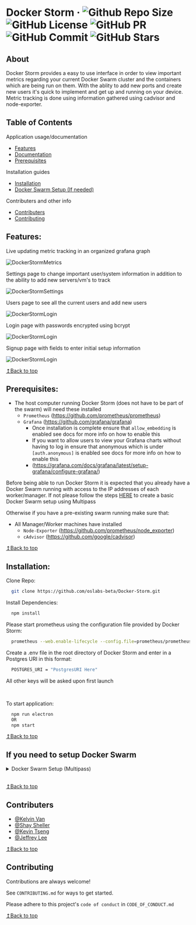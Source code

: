 # Docker Storm &middot; ![Github Repo Size](https://img.shields.io/github/repo-size/oslabs-beta/Docker-Storm) ![GitHub License](https://img.shields.io/github/license/oslabs-beta/Docker-Storm) ![GitHub PR](https://img.shields.io/badge/PRs-welcome-orange) ![GitHub Commit](https://img.shields.io/github/last-commit/oslabs-beta/Docker-Storm) ![GitHub Stars](https://img.shields.io/github/stars/oslabs-beta/Docker-Storm)

## About
Docker Storm provides a easy to use interface in order to view important metrics regarding your current 
Docker Swarm cluster and the containers which are being run on them. With the ablity to add new ports
and create new users it's quick to implement and get up and running on your device. Metric tracking is done
using information gathered using cadvisor and node-exporter.

## Table of Contents
Application usage/documentation

- [Features](#features)
- [Documentation](#documentation)
- [Prerequisites](#prerequisites)

Installation guides

- [Installation](#installation)
- [Docker Swarm Setup (If needed)](#if-you-need-to-setup-docker-swarm)

Contributers and other info
- [Contributers](#contributers)
- [Contributing](#contributing)

## Features:
Live updating metric tracking in an organized grafana graph

![DockerStormMetrics](https://github.com/oslabs-beta/Docker-Storm/blob/dev/resources/media/mac.png?raw=true)

Settings page to change important user/system information in addition to the ability to add new servers/vm's to track 

![DockerStormSettings](https://github.com/oslabs-beta/Docker-Storm/blob/dev/resources/media/settings-screenshot.png?raw=true)

Users page to see all the current users and add new users

![DockerStormLogin](https://github.com/oslabs-beta/Docker-Storm/blob/dev/resources/media/users-screenshot.png?raw=true)

Login page with passwords encrypted using bcrypt

![DockerStormLogin](https://github.com/oslabs-beta/Docker-Storm/blob/dev/resources/media/login-screenshot.png?raw=true)

Signup page with fields to enter initial setup information

![DockerStormLogin](https://github.com/oslabs-beta/Docker-Storm/blob/dev/resources/media/signup-screenshot.png?raw=true)

[↥Back to top](#table-of-contents)

## Prerequisites: 
- The host computer running Docker Storm (does not have to be part of the swarm) will need these installed
  - `Prometheus` (https://github.com/prometheus/prometheus) 
  - `Grafana` (https://github.com/grafana/grafana) 
    - Once installation is complete ensure that `allow_embedding` is enabled see docs for more info on how to enable this 
    - If you want to allow users to view your Grafana charts without having to log in ensure that anonymous which is under `[auth.anonymous]` is enabled see docs for more info on how to enable this 
    - (https://grafana.com/docs/grafana/latest/setup-grafana/configure-grafana/)

Before being able  to run Docker Storm it is expected that you already have a Docker Swarm running with access to the IP addresses of each worker/manager. If not please follow the steps [HERE](#if-you-need-to-setup-docker-swarm) to create a basic Docker Swarm setup using Multipass 

Otherwise if you have a pre-existing swarm running make sure that:
  - All Manager/Worker machines have installed
    - `Node-Exporter` (https://github.com/prometheus/node_exporter) 
    - `cAdvisor` (https://github.com/google/cadvisor)


[↥Back to top](#table-of-contents)

## Installation:

Clone Repo:
```sh
  git clone https://github.com/oslabs-beta/Docker-Storm.git
```

Install Dependencies:
```sh
  npm install
```

Please start prometheus using the configuration file provided by Docker Storm:
```sh
  prometheus --web.enable-lifecycle --config.file=prometheus/prometheus.yml
```

Create a .env file in the root directory of Docker Storm and enter in a Postgres URI in this format:
```sh
  POSTGRES_URI = "PostgresURI Here"
```
All other keys will be asked upon first launch

<br>

To start application:
```sh
  npm run electron
  OR
  npm start
```

[↥Back to top](#table-of-contents)
## If you need to setup Docker Swarm
<details><summary>Docker Swarm Setup (Multipass)</summary> 

## VM Installation using Multipass (Mac OS): 
Install multipass (please make sure you have brew installed):
```sh
  brew install --cask multipass
```

Create VM's for each worker and manager:
```sh
  multipass launch docker --name manager1
  multipass launch docker --name worker1
  multipass launch docker --name worker2
```

## Install Node Exporter on each Multipass instance:
The below steps need to be replicated on all multipass instances

To run commands for your multipass instance prefix each command with
```sh
  multipass exec <username> –- <command>
```

Download the latest version of linux prometheus (example below downloads v.1.4.0):
```sh
  multipass exec <username> –- wget https://github.com/prometheus/node_exporter/releases/download/v1.4.0/node_exporter-1.4.0.linux-amd64.tar.gz
```

Extract the files:
```sh
  multipass exec <username> –- tar xvfz node_exporter-1.4.0.linux-amd64.tar.gz
```

Move the files to /usr/local/bin/: 
```sh
  multipass exec <username> –- sudo mv node_exporter-1.4.0.linux-amd64/node_exporter /usr/local/bin/
```

Add a node_exporter.service to add a new service:
```sh
  multipass exec <username> –- sudo vi /etc/systemd/system/node_exporter.service 
```
Insert using vim:
```sh
[Unit]
Description=Node Exporter
After=network.target

[Service]
User=root
Group=root
Type=simple
ExecStart=/usr/local/bin/node_exporter

[Install]
WantedBy=multi-user.target
```

Reload the Daemon then start node_exporter:
```sh
  multipass exec <username> –- sudo systemctl daemon-reload
  multipass exec <username> –- sudo systemctl start node_exporter
```

Ensure service has started without issue:
```sh
  multipass exec <username> –- sudo systemctl status node_exporter
```

Setup automatic launch on restart:
```sh
  multipass exec <username> –- sudo systemctl enable node_exporter
```
## Reveal the Docker Daemon on a manager node (only needs to be done once):
Add/edit the daemon.json:
```sh
  multipass exec <username> –- sudo vi /etc/docker/daemon.json
```
Insert in vim:
```sh
{
  “metrics-addr”: “0.0.0.0:9323”,
  “experimental”: true
}
```
</details>

<br>

[↥Back to top](#table-of-contents)

## Contributers

- [@Kelvin Van](https://github.com/KelvinVan1)
- [@Shay Sheller](https://github.com/shaysheller)
- [@Kevin Tseng](https://github.com/Kevin-J-Tseng)
- [@Jeffrey Lee](https://github.com/jclee8888)

[↥Back to top](#table-of-contents)

## Contributing

Contributions are always welcome!

See `CONTRIBUTING.md` for ways to get started.

Please adhere to this project's `code of conduct` in `CODE_OF_CONDUCT.md`

[↥Back to top](#table-of-contents)
